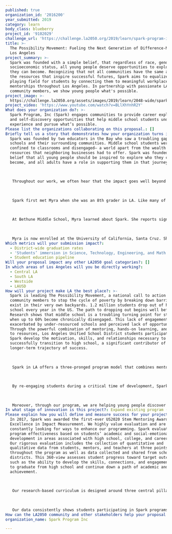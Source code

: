 ```yaml
---
published: true
organization_id: '2016200'
year_submitted: 2019
category: learn
body_class: blueberry
project_id: '9102029'
challenge_url: 'https://challenge.la2050.org/2019/learn/spark-program-inc/'
title: >-
  The Possibility Movement: Fueling the Next Generation of Difference-Makers in
  Los Angeles
project_summary: >-
  Spark was founded with a simple belief, that regardless of race, gender, or
  socioeconomic status, all young people deserve opportunities to explore who
  they can become. Recognizing that not all communities have the same access to
  the resources that inspire successful futures, Spark aims to equalize the
  playing field for students by connecting them to meaningful workplace
  mentorships throughout Los Angeles. In partnership with passionate LA
  community members, we show young people what's possible.
project_image: >-
  https://challenge.la2050.org/assets/images/2019/learn/2048-wide/spark-program-inc.jpg
project_video: 'https://www.youtube.com/watch?v=BLlXhYnhR2Y'
What does your organization do?: >-
  Spark Program, Inc (Spark) engages communities to provide career exploration
  and self-discovery opportunities that help middle school students understand,
  experience and pursue what’s possible.
Please list the organizations collaborating on this proposal.: []
Briefly tell us a story that demonstrates how your organization turns inspiration into impact.: >-
  Spark was founded by two educators in the Bay who saw a troubling gap between
  schools and their surrounding communities. Middle school students were
  confined to classrooms and disengaged— a world apart from the wealth of
  resources that neighboring businesses had to offer. Spark was founded on the
  belief that all young people should be inspired to explore who they can
  become, and all adults have a role in supporting them in that journey. 
   
   
   
   Throughout our work, we often hear that the impact goes well beyond academic and career readiness - it’s life-changing. Not only do our students develop new skills and learn about new environments, but they also deepen their understanding of themselves, their interests, and their dreams. Spark Alumni Myra is a perfect example.
   
   
   
   Spark first met Myra when she was an 8th grader in LA. Like many of Myra’s schoolmates, her parents were immigrants and never went to college. Despite that, the importance of education was imparted to Myra early on. When she was only 9 years old, her father was deported. Just a few years later her mom faced a serious medical illness. Her family was struggling. 
   
   
   
   At Bethune Middle School, Myra learned about Spark. She reports signing up for the program because she “wanted to have someone guide me.” Myra was matched for mentorship to Perry, CFO & Co-Founder of Cornerstone OnDemand. Together, they explored Myra's interest in opening up a coffee shop, a real-life dream for her family. With Perry's collaboration, Myra learned how to launch a business and research peer companies in that industry. She worked hard on skills like public speaking and communication, an area she reported initially lacking confidence in. "Perry was a mentor in many ways, not just career-wise, but also life-wise." Myra's bond with Perry was so fortified that he and his family attended her High School graduation to cheer her on. They remain close.
   
   
   
   Myra is now enrolled at the University of California, Santa Cruz. She returned to the Spark in LA this summer - this time as an intern! Despite the adversity she faced early on, Myra was determined to succeed in school and continue on a path to pursue her dreams. We are so excited to see what is in store for her future.
Which metrics will your submission impact?:
  - District-wide graduation rates
  - 'Students’ immersion in Science, Technology, Engineering, and Math content'
  - Student education pipeline
Will your proposal impact any other LA2050 goal categories?: []
In which areas of Los Angeles will you be directly working?:
  - Central LA
  - South LA
  - Westside
  - LAUSD
How will your project make LA the best place?: >-
  Spark is leading The Possibility Movement, a national call to action for
  community members to stop the cycle of poverty by breaking down barriers that
  exist in their very own backyards. 1.2 million students drop out of high
  school every year in the US. The path to dropping out begins well before then.
  Research shows that middle school is a troubling turning point for students
  when up to 60% become chronically disengaged. This lack of engagement is often
  exacerbated by under-resourced schools and perceived lack of opportunity.
  Through the powerful combination of mentoring, hands-on learning, and access
  to resources, Los Angeles Unified School District students participating in
  Spark develop the motivation, skills, and relationships necessary to
  successfully transition to high school, a significant contributor of a
  longer-term trajectory of success.
   
   
   
   Spark in LA offers a three-pronged program model that combines mentorship with opportunities for skill development across three pillars of success: social-emotional learning, social capital and school performance and engagement. Students begin in the fall of 7th Grade with Spark Labs, structured workshops held at different companies across Los Angeles where students and volunteers explore various career options through self-discovery activities. In spring, students progress to an intensive 13-week mentorship with an employee volunteer. As students enter 8th grade, High School Pathways helps them identify school options that are a fit for their unique needs through workshops and Spark’s interactive online tool. 
   
   
   
   By re-engaging students during a critical time of development, Spark helps students get on the right path for high school graduation. In fact, 92% of Spark Students have graduated or are on track to graduate on time, compared to an average of 68% in the districts Spark serves. High school graduation is an important milestone that goes beyond a piece of paper. High School graduates across the board have better outcomes than those who drop out. Most notably, graduates are less likely to be unemployed, engage in criminal behavior, have poor health, and live in poverty. Graduating from high school empowers students to break the cycle of poverty, which has a profound impact on each individual and communities at large. In fact, graduating half a class of high school dropouts would save US taxpayers $45 billion that year alone. 
   
   
   
   Moreover, through our program, we are helping young people discover what’s possible and develop the skills they need to make their dreams a reality. Through hands-on, experiential learning opportunities, Spark is fueling students’ awareness of and interest in different career paths and in turn, helping to diversify the employment pipeline in years to come. Lastly, through our expansive network of company partners, Spark is providing meaningful opportunities for employees to learn about, connect to, and make a difference in diverse communities across LA.
In what stage of innovation is this project?: Expand existing program (expanding and continuing ongoing successful projects)
Please explain how you will define and measure success for your project.: >-
  In 2017, Spark was awarded the first-ever US2020 Stem Mentoring Award for
  Excellence in Impact Measurement. We highly value evaluation and are
  constantly looking for ways to enhance our programming. Spark evaluates
  program effectiveness based on students’ academic and social-emotional
  development in areas associated with high school, college, and career success.
  Our rigorous evaluation includes the collection of quantitative and
  qualitative data from students, mentors, and teachers at three points
  throughout the program as well as data collected and shared from school
  districts. This 360-view assesses student progress toward target outcomes,
  such as the ability to develop the skills, connections, and engagement needed
  to graduate from high school and continue down a path of academic and career
  achievement.
   
   
   
   Our research-based curriculum is designed around three central pillars of success: Social-emotional learning skills, social capital, and performance and engagement in school. Social-Emotional Skills include self-awareness, self-management, and decision making, while Social Capital focuses on growing awareness of and access to relationships and resources for educational and career success. Performance / Engagement looks at key indicators like student grades, attendance, and behavior. Success in all three of these skill areas is correlated with high school graduation, academic achievement, secondary education completion, and employability. 
   
   
   
   Our data consistently shows students participating in Spark programs growing in their social-emotional competencies and social capital. Corroborating school data also shows that students are simultaneously improving in other areas of success such as academic performance and school attendance. In the last school year, 86% of Spark students grew in social-emotional skills such as teamwork, problem-solving, and communication, 99% of Spark students report learning about different jobs and careers they didn’t know about before Spark, 90% of Spark students improved in critical competencies for successful classroom engagement. Significantly, organization-wide 92% of Spark alumnus are on track to graduate high school on time compared to 68% of their peers.
How can the LA2050 community and other stakeholders help your proposal succeed?: []
organization_name: Spark Program Inc

---
```

